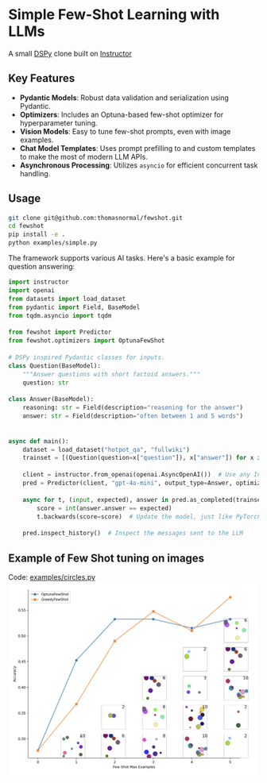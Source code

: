 # Simple Few-Shot Learning with LLMs

A small [DSPy](https://github.com/stanfordnlp/dspy) clone built on [Instructor](https://python.useinstructor.com/)

## Key Features

- **Pydantic Models**: Robust data validation and serialization using Pydantic.
- **Optimizers**: Includes an Optuna-based few-shot optimizer for hyperparameter tuning.
- **Vision Models**: Easy to tune few-shot prompts, even with image examples.
- **Chat Model Templates**: Uses prompt prefilling to and custom templates to make the most of modern LLM APIs.
- **Asynchronous Processing**: Utilizes `asyncio` for efficient concurrent task handling.

## Usage
```bash
git clone git@github.com:thomasnormal/fewshot.git
cd fewshot
pip install -e .
python examples/simple.py
```

The framework supports various AI tasks. Here's a basic example for question answering:

```python
import instructor
import openai
from datasets import load_dataset
from pydantic import Field, BaseModel
from tqdm.asyncio import tqdm

from fewshot import Predictor
from fewshot.optimizers import OptunaFewShot

# DSPy inspired Pydantic classes for inputs.
class Question(BaseModel):
    """Answer questions with short factoid answers."""
    question: str

class Answer(BaseModel):
    reasoning: str = Field(description="reasoning for the answer")
    answer: str = Field(description="often between 1 and 5 words")


async def main():
    dataset = load_dataset("hotpot_qa", "fullwiki")
    trainset = [(Question(question=x["question"]), x["answer"]) for x in dataset["train"]]

    client = instructor.from_openai(openai.AsyncOpenAI())  # Use any Instructor supported LLM
    pred = Predictor(client, "gpt-4o-mini", output_type=Answer, optimizer=OptunaFewShot(3))

    async for t, (input, expected), answer in pred.as_completed(trainset):
        score = int(answer.answer == expected)
        t.backwards(score=score)  # Update the model, just like PyTorch

    pred.inspect_history()  # Inspect the messages sent to the LLM
```

## Example of Few Shot tuning on images
Code: [examples/circles.py](https://github.com/thomasnormal/fewshot/blob/main/examples/circles.py)
![circles](https://raw.githubusercontent.com/thomasnormal/fewshot/main/static/circles.png)
